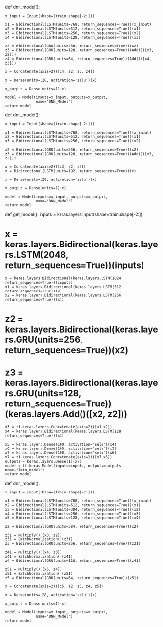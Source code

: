 def dnn_model():
    
    x_input = Input(shape=(train.shape[-2:]))
    
    x1 = Bidirectional(LSTM(units=768, return_sequences=True))(x_input)
    x2 = Bidirectional(LSTM(units=512, return_sequences=True))(x1)
    x3 = Bidirectional(LSTM(units=256, return_sequences=True))(x2)
    x4 = Bidirectional(LSTM(units=128, return_sequences=True))(x3)
    
    z2 = Bidirectional(GRU(units=256, return_sequences=True))(x2)
    z3 = Bidirectional(GRU(units=128, return_sequences=True))(Add()([x3, z2]))
    z4 = Bidirectional(GRU(units=64, return_sequences=True))(Add()([x4, z3]))
    
    x = Concatenate(axis=2)([x4, z2, z3, z4])
    
    x = Dense(units=128, activation='selu')(x)
    
    x_output = Dense(units=1)(x)

    model = Model(inputs=x_input, outputs=x_output, 
                  name='DNN_Model')
    return model

def dnn_model():
    
    x_input = Input(shape=(train.shape[-2:]))
    
    x1 = Bidirectional(LSTM(units=768, return_sequences=True))(x_input)
    x2 = Bidirectional(LSTM(units=512, return_sequences=True))(x1)
    x3 = Bidirectional(LSTM(units=256, return_sequences=True))(x2)
    
    z2 = Bidirectional(GRU(units=256, return_sequences=True))(x2)
    z3 = Bidirectional(GRU(units=128, return_sequences=True))(Add()([x3, z2]))
    
    x = Concatenate(axis=2)([x3, z2, z3])
    x = Bidirectional(LSTM(units=192, return_sequences=True))(x)
    
    x = Dense(units=128, activation='selu')(x)
    
    x_output = Dense(units=1)(x)

    model = Model(inputs=x_input, outputs=x_output, 
                  name='DNN_Model')
    return model

def get_model():
    inputs = keras.layers.Input(shape=train.shape[-2:])
    
#     x = keras.layers.Bidirectional(keras.layers.LSTM(2048, return_sequences=True))(inputs)
    x = keras.layers.Bidirectional(keras.layers.LSTM(1024, return_sequences=True))(inputs)
    x1 = keras.layers.Bidirectional(keras.layers.LSTM(512, return_sequences=True))(x)
    x2 = keras.layers.Bidirectional(keras.layers.LSTM(256, return_sequences=True))(x1)
    
#     z2 = keras.layers.Bidirectional(keras.layers.GRU(units=256, return_sequences=True))(x2)
#     z3 = keras.layers.Bidirectional(keras.layers.GRU(units=128, return_sequences=True))(keras.layers.Add()([x2, z2]))
    x3 = tf.keras.layers.Concatenate(axis=2)([x1,x2])
    x4 = keras.layers.Bidirectional(keras.layers.LSTM(128, return_sequences=True))(x3)
    
    x5 = keras.layers.Dense(100, activation='selu')(x4)
    x6 = keras.layers.Dense(100, activation='selu')(x5)
    x7 = keras.layers.Dense(100, activation='selu')(x6)
    x7 = tf.keras.layers.Concatenate(axis=2)([x7,x5])
    outputs = keras.layers.Dense(1)(x7)
    model = tf.keras.Model(inputs=inputs, outputs=outputs, name="lstm_model")
    return model


def dnn_model():
    
    x_input = Input(shape=(train.shape[-2:]))
    
    x1 = Bidirectional(LSTM(units=768, return_sequences=True))(x_input)
    x2 = Bidirectional(LSTM(units=512, return_sequences=True))(x1)
    x3 = Bidirectional(LSTM(units=384, return_sequences=True))(x2)
    x4 = Bidirectional(LSTM(units=256, return_sequences=True))(x3)
    x5 = Bidirectional(LSTM(units=128, return_sequences=True))(x4)
    
    z2 = Bidirectional(GRU(units=384, return_sequences=True))(x2)
    
    z31 = Multiply()([x3, z2])
    z31 = BatchNormalization()(z31)
    z3 = Bidirectional(GRU(units=256, return_sequences=True))(z31)
    
    z41 = Multiply()([x4, z3])
    z41 = BatchNormalization()(z41)
    z4 = Bidirectional(GRU(units=128, return_sequences=True))(z41)
    
    z51 = Multiply()([x5, z4])
    z51 = BatchNormalization()(z51)
    z5 = Bidirectional(GRU(units=64, return_sequences=True))(z51)
    
    x = Concatenate(axis=2)([x5, z2, z3, z4, z5])
    
    x = Dense(units=128, activation='selu')(x)
    
    x_output = Dense(units=1)(x)

    model = Model(inputs=x_input, outputs=x_output, 
                  name='DNN_Model')
    return model